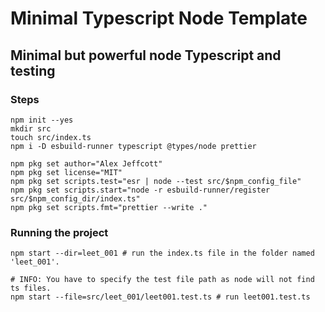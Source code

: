 # Minimal Typescript Node Template

## Minimal but powerful node Typescript and testing

### Steps

```shell
npm init --yes
mkdir src
touch src/index.ts
npm i -D esbuild-runner typescript @types/node prettier

npm pkg set author="Alex Jeffcott"
npm pkg set license="MIT"
npm pkg set scripts.test="esr | node --test src/$npm_config_file"
npm pkg set scripts.start="node -r esbuild-runner/register src/$npm_config_dir/index.ts"
npm pkg set scripts.fmt="prettier --write ."
```

### Running the project

```shell
npm start --dir=leet_001 # run the index.ts file in the folder named 'leet_001'.

# INFO: You have to specify the test file path as node will not find ts files.
npm start --file=src/leet_001/leet001.test.ts # run leet001.test.ts
```
